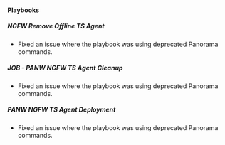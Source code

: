 
#### Playbooks
##### NGFW Remove Offline TS Agent
- Fixed an issue where the playbook was using deprecated Panorama commands.
##### JOB - PANW NGFW TS Agent Cleanup
- Fixed an issue where the playbook was using deprecated Panorama commands.
##### PANW NGFW TS Agent Deployment
- Fixed an issue where the playbook was using deprecated Panorama commands.
